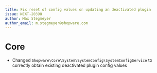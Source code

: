 ```yaml
---
title: Fix reset of config values on updating an deactivated plugin
issue: NEXT-20398
author: Max Stegmeyer
author_email: m.stegmeyer@shopware.com
---
```

# Core
* Changed `Shopware\Core\System\SystemConfig\SystemConfigService` to correctly obtain existing deactivated plugin config values
